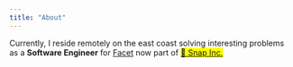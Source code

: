 ```yaml
---
title: "About"
---
```


Currently, I reside remotely on the east coast solving interesting problems as a **Software Engineer** for <a href="https://www.facetdata.com">Facet</a> now part of <a style="background: rgb(255, 252, 0);" href="https://www.snap.com/en-US">👻 Snap Inc.</a>
